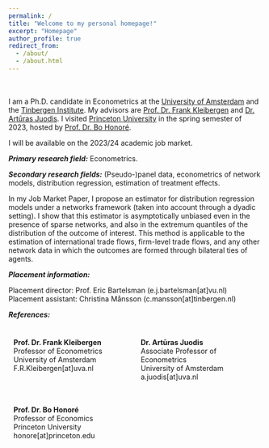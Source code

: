 ```yaml
---
permalink: /
title: "Welcome to my personal homepage!"
excerpt: "Homepage"
author_profile: true
redirect_from: 
  - /about/
  - /about.html
---
```

<br><br>
I am a Ph.D. candidate in Econometrics at the [University of Amsterdam](https://ase.uva.nl/content/sections/quantitative-economics/quantitative-economics.html?origin=D4DixO%2FESbuaIXcFryAJdQ) and the [Tinbergen Institute](https://www.tinbergen.nl/home). My advisors are [Prof. Dr. Frank Kleibergen](https://www.uva.nl/en/profile/k/l/f.r.kleibergen/f.r.kleibergen.html) and [Dr. Artūras Juodis](http://juodis.economists.lt/home). I visited [Princeton University](https://economics.princeton.edu/) in the spring semester of 2023, hosted by [Prof. Dr. Bo Honoré](https://honore.scholar.princeton.edu/). 
   
I will be available on the 2023/24 academic job market.  

***Primary research field:*** Econometrics.  

***Secondary research fields:*** (Pseudo-)panel data, econometrics of network models, distribution regression, estimation of treatment effects.  

In my Job Market Paper, I propose an estimator for distribution regression models under a networks framework (taken into account through a dyadic setting). I show that this estimator is asymptotically unbiased even in the presence of sparse networks, and also in the extremum quantiles of the distribution of the outcome of interest. This method is applicable to the estimation of international trade flows, firm-level trade flows, and any other network data in which the outcomes are formed through bilateral ties of agents.  

***Placement information:***  

Placement director: Prof. Eric Bartelsman (e.j.bartelsman[at]vu.nl)  
Placement assistant: Christina Månsson (c.mansson[at]tinbergen.nl)  

***References:***  

<div class="minipage-container">
  <div class="minipage">

  **Prof. Dr. Frank Kleibergen**  
  Professor of Econometrics  
  University of Amsterdam  
  F.R.Kleibergen[at]uva.nl  
  </div>

  <div class="minipage">
    
  **Dr. Artūras Juodis**  
  Associate Professor of Econometrics  
  University of Amsterdam  
  a.juodis[at]uva.nl  
  </div>
</div>

  <div class="minipage">

  **Prof. Dr. Bo Honoré**  
  Professor of Economics  
  Princeton University  
  honore[at]princeton.edu  
  </div>
</div>


<style>
.minipage-container {
  display: flex;
  justify-content: space-between;
}

.minipage {
  flex-basis: 48%; /* Adjust this value to control the column width */
  padding: 10px;
}
</style>

